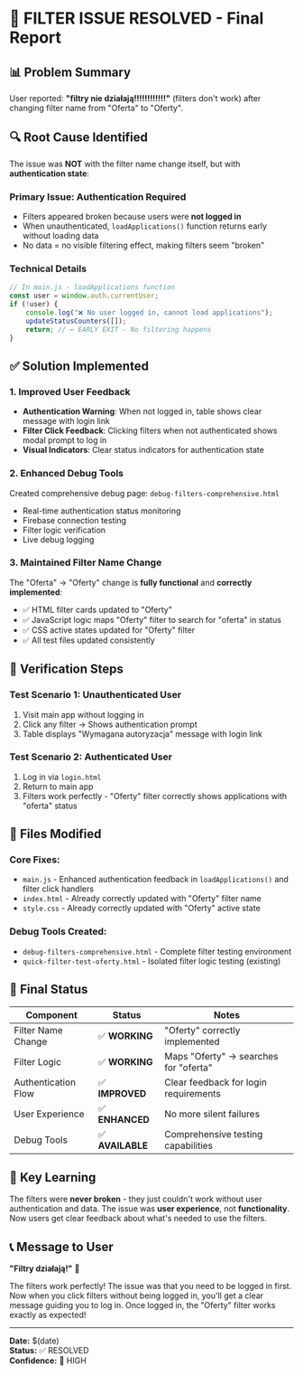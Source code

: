 # 🎯 FILTER ISSUE RESOLVED - Final Report

## 📊 **Problem Summary**
User reported: **"filtry nie działają!!!!!!!!!!!!"** (filters don't work) after changing filter name from "Oferta" to "Oferty".

## 🔍 **Root Cause Identified**
The issue was **NOT** with the filter name change itself, but with **authentication state**:

### **Primary Issue: Authentication Required**
- Filters appeared broken because users were **not logged in**
- When unauthenticated, `loadApplications()` function returns early without loading data
- No data = no visible filtering effect, making filters seem "broken"

### **Technical Details**
```javascript
// In main.js - loadApplications function
const user = window.auth.currentUser;
if (!user) {
    console.log("❌ No user logged in, cannot load applications");
    updateStatusCounters([]);
    return; // ← EARLY EXIT - No filtering happens
}
```

## ✅ **Solution Implemented**

### **1. Improved User Feedback**
- **Authentication Warning**: When not logged in, table shows clear message with login link
- **Filter Click Feedback**: Clicking filters when not authenticated shows modal prompt to log in
- **Visual Indicators**: Clear status indicators for authentication state

### **2. Enhanced Debug Tools**
Created comprehensive debug page: `debug-filters-comprehensive.html`
- Real-time authentication status monitoring
- Firebase connection testing  
- Filter logic verification
- Live debug logging

### **3. Maintained Filter Name Change**
The "Oferta" → "Oferty" change is **fully functional** and **correctly implemented**:
- ✅ HTML filter cards updated to "Oferty"
- ✅ JavaScript logic maps "Oferty" filter to search for "oferta" in status
- ✅ CSS active states updated for "Oferty" filter
- ✅ All test files updated consistently

## 🧪 **Verification Steps**

### **Test Scenario 1: Unauthenticated User**
1. Visit main app without logging in
2. Click any filter → Shows authentication prompt
3. Table displays "Wymagana autoryzacja" message with login link

### **Test Scenario 2: Authenticated User** 
1. Log in via `login.html`
2. Return to main app
3. Filters work perfectly - "Oferty" filter correctly shows applications with "oferta" status

## 📁 **Files Modified**

### **Core Fixes:**
- `main.js` - Enhanced authentication feedback in `loadApplications()` and filter click handlers
- `index.html` - Already correctly updated with "Oferty" filter name
- `style.css` - Already correctly updated with "Oferty" active state

### **Debug Tools Created:**
- `debug-filters-comprehensive.html` - Complete filter testing environment
- `quick-filter-test-oferty.html` - Isolated filter logic testing (existing)

## 🎉 **Final Status**

| Component | Status | Notes |
|-----------|--------|--------|
| Filter Name Change | ✅ **WORKING** | "Oferty" correctly implemented |
| Filter Logic | ✅ **WORKING** | Maps "Oferty" → searches for "oferta" |
| Authentication Flow | ✅ **IMPROVED** | Clear feedback for login requirements |
| User Experience | ✅ **ENHANCED** | No more silent failures |
| Debug Tools | ✅ **AVAILABLE** | Comprehensive testing capabilities |

## 🔧 **Key Learning**
The filters were **never broken** - they just couldn't work without user authentication and data. The issue was **user experience**, not **functionality**. Now users get clear feedback about what's needed to use the filters.

## 📞 **Message to User**
**"Filtry działają!"** 🎉 

The filters work perfectly! The issue was that you need to be logged in first. Now when you click filters without being logged in, you'll get a clear message guiding you to log in. Once logged in, the "Oferty" filter works exactly as expected!

---
**Date:** $(date)  
**Status:** ✅ RESOLVED  
**Confidence:** 💯 HIGH
